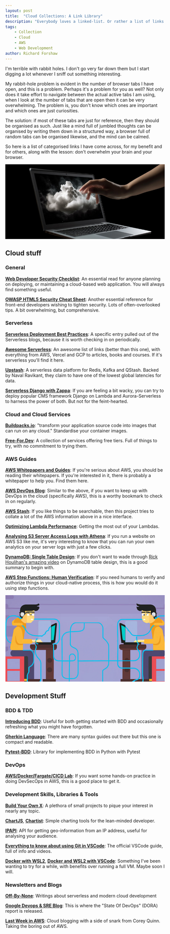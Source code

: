 ```yaml
---
layout: post
title:  "Cloud Collections: A Link Library"
description: "Everybody loves a linked-list. Or rather a list of links. (Or even a good software pun.) Here is a list of links gathered from various unclosed browser tabs, from security to cloud to development skills and more."
tags:
    - Collection
    - Cloud
    - AWS
    - Web Development
author: Richard Forshaw
---
```


I'm terrible with rabbit holes. I don't go very far down them but I start digging a lot whenever I sniff out something interesting.

My rabbit-hole problem is evident in the number of browser tabs I have open, and this is a problem. Perhaps it's a problem for you as well? Not only does it take effort to navigate between the actual active tabs I am using, when I look at the number of tabs that are open then it can be very overwhelming. The problem is, you don't know which ones are important and which ones are just curiosities.

The solution: if most of these tabs are just for reference, then they should be organised as such. Just like a mind full of jumbled thoughts can be organised by writing them down in a structured way, a browser full of random tabs can be organised likewise, and the mind can be calmed.

So here is a list of categorised links I have come across, for my benefit and for others, along with the lesson: don't overwhelm your brain and your browser.

![Cloud development on laptop](./images/laptop_cloud.jpg)

## Cloud stuff

### General

[**Web Developer Security Checklist**](https://www.sensedeep.com/blog/posts/stories/web-developer-security-checklist.html): An essential read for anyone planning on deploying, or maintaining a cloud-based web application. You will always find something useful.

[**OWASP HTML5 Security Cheat Sheet**](https://github.com/OWASP/CheatSheetSeries/blob/master/cheatsheets/HTML5_Security_Cheat_Sheet.md): Another essential reference for front-end developers wishing to tighten security. Lots of often-overlooked tips. A bit overwhelming, but comprehensive.

### Serverless

[**Serverless Deployment Best Practices**](https://www.serverless.com/blog/serverless-deployment-best-practices/): A specific entry pulled out of the Serverless blogs, because it is worth checking in on periodically.

[**Awesome Serverless**](https://github.com/anaibol/awesome-serverless): An awesome list of links (better than this one), with everything from AWS, Vercel and GCP to articles, books and courses. If it's serverless you'll find it here.

[**Upstash**](https://upstash.com/): A serverless data platform for Redis, Kafka and QStash. Backed by Naval Ravikant, they claim to have one of the lowest global latencies for data.

[**Serverless Django with Zappa**](https://www.agiliq.com/blog/2019/01/complete-serverless-django/): If you are feeling a bit wacky, you can try to deploy popular CMS framework Django on Lambda and Aurora-Serverless to harness the power of both. But not for the feint-hearted.

### Cloud and Cloud Services

[**Buildpacks.io**](https://buildpacks.io/): "transform your application source code into images that can run on any cloud." Standardise your container images.

[**Free-For.Dev**](https://free-for.dev/): A collection of services offering free tiers. Full of things to try, with no commitment to trying them.

### AWS Guides

[**AWS Whitepapers and Guides**](https://aws.amazon.com/whitepapers/): If you're serious about AWS, you should be reading their whitepapers. If you're interested in it, there is probably a whitepaper to help you. Find them here.

[**AWS DevOps Blog**](https://aws.amazon.com/blogs/devops/): Similar to the above, if you want to keep up with DevOps in the cloud (specifically AWS), this is a worthy bookmark to check in on regularly.

[**AWS Stash**](https://awsstash.com/): If you like things to be searchable, then this project tries to collate a lot of the AWS information above in a nice interface.

[**Optimizing Lambda Performance**](https://pages.awscloud.com/Optimizing-Lambda-Performance-for-Your-Serverless-Applications_2020_0316-SRV_OD.html): Getting the most out of your Lambdas.

[**Analysing S3 Server Access Logs with Athena**](https://repost.aws/knowledge-center/analyze-logs-athena): If you run a website on AWS S3 like me, it's very interesting to know that you can run your own analytics on your server logs with just a few clicks.

[**DynamoDB: Single Table Design**](https://www.trek10.com/blog/dynamodb-single-table-relational-modeling/): If you don't want to wade through [Rick Houlihan's amazing video](https://www.youtube.com/watch?v=HaEPXoXVf2k) on DynamoDB table design, this is a good summary to begin with.

[**AWS Step Functions: Human Verification**](https://docs.aws.amazon.com/step-functions/latest/dg/tutorial-human-approval.html): If you need humans to verify and authorize things in your cloud-native process, this is how you would do it using step functions.

![Two developers illustration](./images/two-facing-developers.png)

## Development Stuff

### BDD & TDD

[**Introducing BDD**](https://dannorth.net/introducing-bdd/): Useful for both getting started with BDD and occasionally refreshing what you might have forgotten.

[**Gherkin Language**](https://docs.behat.org/en/v2.5/guides/1.gherkin.html): There are many syntax guides out there but this one is compact and readable.

[**Pytest-BDD**](https://pytest-bdd.readthedocs.io/en/stable/): Library for implementing BDD in Python with Pytest

### DevOps

[**AWS/Docker/Fargate/CICD Lab**](https://github.com/aws-asean-builders/devsecops): If you want some hands-on practice in doing DevSecOps in AWS, this is a good place to get it.

### Development Skills, Libraries & Tools

[**Build Your Own X**](https://github.com/codecrafters-io/build-your-own-x): A plethora of small projects to pique your interest in nearly any topic.

[**ChartJS**](https://www.chartjs.org/docs/latest/), [**Chartist**](https://chartist.dev/): Simple charting tools for the lean-minded developer.

[**IPAPI**](https://ipapi.co/): API for getting geo-information from an IP address, useful for analysing your audience.

[**Everything to know about using Git in VSCode**](https://code.visualstudio.com/docs/sourcecontrol/overview): The official VSCode guide, full of info and videos.

[**Docker with WSL2**](https://docs.docker.com/desktop/wsl/), [**Docker and WSL2 with VSCode**](https://code.visualstudio.com/blogs/2020/03/02/docker-in-wsl2): Something I've been wanting to try for a while, with benefits over running a full VM. Maybe soon I will.

### Newsletters and Blogs

[**Off-By-None**](https://offbynone.io/): Writings about serverless and modern cloud development

[**Google Devops & SRE Blog**](https://cloud.google.com/blog/products/devops-sre): This is where the "State Of DevOps" (DORA) report is released.

[**Last Week in AWS**](https://www.lastweekinaws.com/): Cloud blogging with a side of snark from Corey Quinn. Taking the boring out of AWS.


